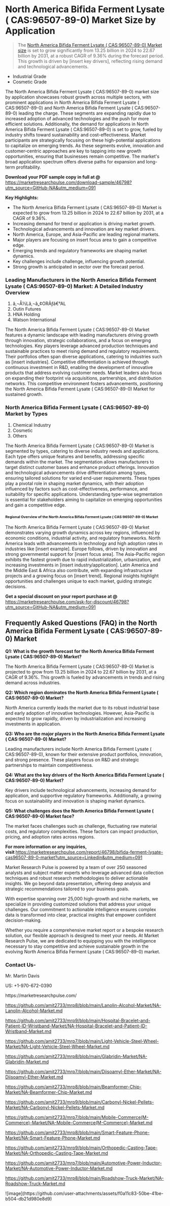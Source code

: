 <h1>North America Bifida Ferment Lysate ( CAS:96507-89-0) Market&nbsp;Size by Application</h1><blockquote><p>The <a href="https://marketresearchpulse.com/download-sample/46798?utm_source=GitHub-NA&amp;utm_medium=091">North America Bifida Ferment Lysate ( CAS:96507-89-0) Market size</a> is set to grow significantly from 13.25 billion in 2024 to 22.67 billion by 2031, at a robust CAGR of 9.36% during the forecast period. This growth is driven by [insert key drivers], reflecting rising demand and technological advancements.</p></blockquote><ul><li>Industrial Grade <li> Cosmetic Grade</li></ul><p>The North America Bifida Ferment Lysate ( CAS:96507-89-0) market size by application showcases robust growth across multiple sectors, with prominent applications in North America Bifida Ferment Lysate ( CAS:96507-89-0) and North America Bifida Ferment Lysate ( CAS:96507-89-0) leading the charge. These segments are expanding rapidly due to increased adoption of advanced technologies and the push for more efficient solutions. Additionally, the demand for applications in North America Bifida Ferment Lysate ( CAS:96507-89-0) is set to grow, fueled by industry shifts toward sustainability and cost-effectiveness. Market participants are strategically focusing on these high-potential applications to capitalize on emerging trends. As these segments evolve, innovation and customer-centric approaches are key to tapping into new growth opportunities, ensuring that businesses remain competitive. The market's broad application spectrum offers diverse paths for expansion and long-term profitability.</p><p><strong>Download your PDF sample copy in full at @ </strong><a href="https://marketresearchpulse.com/download-sample/46798?utm_source=GitHub-NA&amp;utm_medium=091">https://marketresearchpulse.com/download-sample/46798?utm_source=GitHub-NA&amp;utm_medium=091</a></p><p><strong>Key Highlights: </strong></p><ul><li>The North America Bifida Ferment Lysate ( CAS:96507-89-0) Market is expected to grow from 13.25 billion in 2024 to 22.67 billion by 2031, at a CAGR of 9.36%.</li><li>Increasing demand for trend or application is driving market growth.</li><li>Technological advancements and innovation are key market drivers.</li><li>North America, Europe, and Asia-Pacific are leading regional markets.</li><li>Major players are focusing on insert focus area to gain a competitive edge.</li><li>Emerging trends and regulatory frameworks are shaping market dynamics.</li><li>Key challenges include challenge, influencing growth potential.</li><li>Strong growth is anticipated in sector over the forecast period.</li></ul><h3>Leading Manufacturers in the North America Bifida Ferment Lysate ( CAS:96507-89-0) Market: A Detailed Industry Overview</h3><ol><li>â‚¬Å½Lâ‚¬â„¢ORÃƒâ€°AL</li><li>Outin Futures</li><li>HNA Holding</li><li>Watson International</li></ol><div class="flex max-w-full flex-col flex-grow"><div class="min-h-8 text-message flex w-full flex-col items-end gap-2 whitespace-normal break-words [.text-message+&amp;]:mt-5" dir="auto" data-message-author-role="assistant" data-message-id="fd8432e4-4910-450d-b182-61b7bfb0a01f" data-message-model-slug="gpt-4o"><div class="flex w-full flex-col gap-1 empty:hidden first:pt-[3px]"><div class="markdown prose w-full break-words dark:prose-invert light"><p>The North America Bifida Ferment Lysate ( CAS:96507-89-0) Market features a dynamic landscape with leading manufacturers driving growth through innovation, strategic collaborations, and a focus on emerging technologies. Key players leverage advanced production techniques and sustainable practices to meet rising demand and regulatory requirements. Their portfolios often span diverse applications, catering to industries such as [insert industries]. Competitive differentiation is achieved through continuous investment in R&amp;D, enabling the development of innovative products that address evolving customer needs. Market leaders also focus on expanding their footprint via acquisitions, partnerships, and distribution networks. This competitive environment fosters advancements, positioning the North America Bifida Ferment Lysate ( CAS:96507-89-0) Market for sustained growth.</p></div></div></div></div><h3>North America Bifida Ferment Lysate ( CAS:96507-89-0) Market by Types</h3><ol><li>Chemical Industry <li> Cosmetic <li> Others</li></ol><div class="flex max-w-full flex-col flex-grow"><div class="min-h-8 text-message flex w-full flex-col items-end gap-2 whitespace-normal break-words [.text-message+&amp;]:mt-5" dir="auto" data-message-author-role="assistant" data-message-id="084470be-0bb7-4664-bddf-5156b4f41249" data-message-model-slug="gpt-4o-mini"><div class="flex w-full flex-col gap-1 empty:hidden first:pt-[3px]"><div class="markdown prose w-full break-words dark:prose-invert light"><p>The North America Bifida Ferment Lysate ( CAS:96507-89-0) Market is segmented by types, catering to diverse industry needs and applications. Each type offers unique features and benefits, addressing specific demands within the market. The segmentation allows manufacturers to target distinct customer bases and enhance product offerings. Innovation and technological advancements drive differentiation among types, ensuring tailored solutions for varied end-user requirements. These types play a pivotal role in shaping market dynamics, with their adoption influenced by factors such as cost-effectiveness, performance, and suitability for specific applications. Understanding type-wise segmentation is essential for stakeholders aiming to capitalize on emerging opportunities and gain a competitive edge.</p></div></div></div></div><h3><span style="font-size: 11px;">Regional Overview of the North America Bifida Ferment Lysate ( CAS:96507-89-0) Market</span></h3><div class="flex max-w-full flex-col flex-grow"><div class="min-h-8 text-message flex w-full flex-col items-end gap-2 whitespace-normal break-words [.text-message+&amp;]:mt-5" dir="auto" data-message-author-role="assistant" data-message-id="e9038762-ce64-4e30-91c9-9bd413514231" data-message-model-slug="gpt-4o-mini"><div class="flex w-full flex-col gap-1 empty:hidden first:pt-[3px]"><div class="markdown prose w-full break-words dark:prose-invert light"><p>The North America Bifida Ferment Lysate ( CAS:96507-89-0) Market demonstrates varying growth dynamics across key regions, influenced by economic conditions, industrial activity, and regulatory frameworks. North America leads with advancements in technology and high adoption rates in industries like [insert example]. Europe follows, driven by innovation and strong governmental support for [insert focus area]. The Asia-Pacific region exhibits the fastest growth due to rapid industrialization, urbanization, and increasing investments in [insert industry/application]. Latin America and the Middle East &amp; Africa also contribute, with expanding infrastructure projects and a growing focus on [insert trend]. Regional insights highlight opportunities and challenges unique to each market, guiding strategic decisions.</p></div></div></div></div><p><strong>Get a special discount on your report purchase at @ </strong><a href="https://marketresearchpulse.com/ask-for-discount/46798?utm_source=GitHub-NA&amp;utm_medium=091">https://marketresearchpulse.com/ask-for-discount/46798?utm_source=GitHub-NA&amp;utm_medium=091</a></p><h2>Frequently Asked Questions (FAQ) in the North America Bifida Ferment Lysate ( CAS:96507-89-0) Market</h2><p><strong>Q1: What is the growth forecast for the North America Bifida Ferment Lysate ( CAS:96507-89-0) Market?</strong></p><p>The North America Bifida Ferment Lysate ( CAS:96507-89-0) Market is projected to grow from 13.25 billion in 2024 to 22.67 billion by 2031, at a CAGR of 9.36%. This growth is fueled by advancements in trends and rising demand across industries.</p><p><strong>Q2: Which region dominates the North America Bifida Ferment Lysate ( CAS:96507-89-0) Market?</strong></p><p>North America currently leads the market due to its robust industrial base and early adoption of innovative technologies. However, Asia-Pacific is expected to grow rapidly, driven by industrialization and increasing investments in application.</p><p><strong>Q3: Who are the major players in the North America Bifida Ferment Lysate ( CAS:96507-89-0) Market?</strong></p><p>Leading manufacturers include North America Bifida Ferment Lysate ( CAS:96507-89-0), known for their extensive product portfolios, innovation, and strong presence. These players focus on R&amp;D and strategic partnerships to maintain competitiveness.</p><p><strong>Q4: What are the key drivers of the North America Bifida Ferment Lysate ( CAS:96507-89-0) Market?</strong></p><p>Key drivers include technological advancements, increasing demand for application, and supportive regulatory frameworks. Additionally, a growing focus on sustainability and innovation is shaping market dynamics.</p><p><strong>Q5: What challenges does the North America Bifida Ferment Lysate ( CAS:96507-89-0) Market face?</strong></p><p>The market faces challenges such as challenge, fluctuating raw material costs, and regulatory complexities. These factors can impact production, pricing, and adoption rates across regions.</p><p><strong>For more information or any inquiries, visit&nbsp;</strong><a href="https://marketresearchpulse.com/report/46798/bifida-ferment-lysate-cas96507-89-0-market?utm_source=Linkedin&utm_medium=091">https://marketresearchpulse.com/report/46798/bifida-ferment-lysate-cas96507-89-0-market?utm_source=Linkedin&utm_medium=091</a></p><p>Market Research Pulse is powered by a team of over 250 seasoned analysts and subject matter experts who leverage advanced data collection techniques and robust research methodologies to deliver actionable insights. We go beyond data presentation, offering deep analysis and strategic recommendations tailored to your business goals.</p><p>With expertise spanning over 25,000 high-growth and niche markets, we specialize in providing customized solutions that address your unique challenges. Our commitment to actionable intelligence ensures complex data is transformed into clear, practical insights that empower confident decision-making.</p><p>Whether you require a comprehensive market report or a bespoke research solution, our flexible approach is designed to meet your needs. At Market Research Pulse, we are dedicated to equipping you with the intelligence necessary to stay competitive and achieve sustainable growth in the evolving North America Bifida Ferment Lysate ( CAS:96507-89-0) market.</p><h3><strong>Contact Us-</strong></h3><p>Mr. Martin Davis</p><p>US: +1-970-672-0390</p><p>https://marketresearchpulse.com/</p><p><a href="https://github.com/amit2733/mrp8/blob/main/Lanolin-Alcohol-Market/NA-Lanolin-Alcohol-Market.md">https://github.com/amit2733/mrp8/blob/main/Lanolin-Alcohol-Market/NA-Lanolin-Alcohol-Market.md</a></p><p><a href="https://github.com/amit2733/mrp9/blob/main/Hospital-Bracelet-and-Patient-ID-Wristband-Market/NA-Hospital-Bracelet-and-Patient-ID-Wristband-Market.md">https://github.com/amit2733/mrp9/blob/main/Hospital-Bracelet-and-Patient-ID-Wristband-Market/NA-Hospital-Bracelet-and-Patient-ID-Wristband-Market.md</a></p><p><a href="https://github.com/amit2733/mrp7/blob/main/Light-Vehicle-Steel-Wheel-Market/NA-Light-Vehicle-Steel-Wheel-Market.md">https://github.com/amit2733/mrp7/blob/main/Light-Vehicle-Steel-Wheel-Market/NA-Light-Vehicle-Steel-Wheel-Market.md</a></p><p><a href="https://github.com/amit2733/mrp8/blob/main/Glabridin-Market/NA-Glabridin-Market.md">https://github.com/amit2733/mrp8/blob/main/Glabridin-Market/NA-Glabridin-Market.md</a></p><p><a href="https://github.com/amit2733/mrp7/blob/main/Diisoamyl-Ether-Market/NA-Diisoamyl-Ether-Market.md">https://github.com/amit2733/mrp7/blob/main/Diisoamyl-Ether-Market/NA-Diisoamyl-Ether-Market.md</a></p><p><a href="https://github.com/amit2733/mrp8/blob/main/Beamformer-Chip-Market/NA-Beamformer-Chip-Market.md">https://github.com/amit2733/mrp8/blob/main/Beamformer-Chip-Market/NA-Beamformer-Chip-Market.md</a></p><p><a href="https://github.com/amit2733/mrp9/blob/main/Carbonyl-Nickel-Pellets-Market/NA-Carbonyl-Nickel-Pellets-Market.md">https://github.com/amit2733/mrp9/blob/main/Carbonyl-Nickel-Pellets-Market/NA-Carbonyl-Nickel-Pellets-Market.md</a></p><p><a href="https://github.com/amit2733/mrp7/blob/main/Mobile-Commerce(M-Commerce)-Market/NA-Mobile-Commerce(M-Commerce)-Market.md">https://github.com/amit2733/mrp7/blob/main/Mobile-Commerce(M-Commerce)-Market/NA-Mobile-Commerce(M-Commerce)-Market.md</a></p><p><a href="https://github.com/amit2733/mrp8/blob/main/Smart-Feature-Phone-Market/NA-Smart-Feature-Phone-Market.md">https://github.com/amit2733/mrp8/blob/main/Smart-Feature-Phone-Market/NA-Smart-Feature-Phone-Market.md</a></p><p><a href="https://github.com/amit2733/mrp9/blob/main/Orthopedic-Casting-Tape-Market/NA-Orthopedic-Casting-Tape-Market.md">https://github.com/amit2733/mrp9/blob/main/Orthopedic-Casting-Tape-Market/NA-Orthopedic-Casting-Tape-Market.md</a></p><p><a href="https://github.com/amit2733/mrp7/blob/main/Automotive-Power-Inductor-Market/NA-Automotive-Power-Inductor-Market.md">https://github.com/amit2733/mrp7/blob/main/Automotive-Power-Inductor-Market/NA-Automotive-Power-Inductor-Market.md</a></p><p><a href="https://github.com/amit2733/mrp8/blob/main/Roadshow-Truck-Market/NA-Roadshow-Truck-Market.md">https://github.com/amit2733/mrp8/blob/main/Roadshow-Truck-Market/NA-Roadshow-Truck-Market.md</a></p>
![image](https://github.com/user-attachments/assets/f0a11c83-50be-41be-b504-db21d980e8d9)
